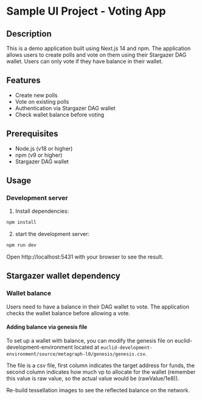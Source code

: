 # Sample UI Project - Voting App

## Description

This is a demo application built using Next.js 14 and npm. The application allows users to create polls and vote on them using their Stargazer DAG wallet. Users can only vote if they have balance in their wallet.


## Features

+ Create new polls
+ Vote on existing polls
+ Authentication via Stargazer DAG wallet
+ Check wallet balance before voting
  
## Prerequisites

+ Node.js (v18 or higher)
+ npm (v9 or higher)
+ Stargazer DAG wallet

## Usage

### Development server

1. Install dependencies:

```sh
npm install
```

2. start the development server:

```sh
npm run dev
```

Open http://localhost:5431 with your browser to see the result.


## Stargazer wallet dependency

### Wallet balance
Users need to have a balance in their DAG wallet to vote. The application checks the wallet balance before allowing a vote.

#### Adding balance via genesis file
To set up a wallet with balance, you can modify the genesis file on euclid-development-environment located at `euclid-development-environment/source/metagraph-l0/genesis/genesis.csv`. 

The file is a csv file, first column indicates the target address for funds, the second column indicates how much vp to allocate for the wallet (remember this value is raw value, so the actual value would be (rawValue/1e8)).

Re-build tessellation images to see the reflected balance on the network.